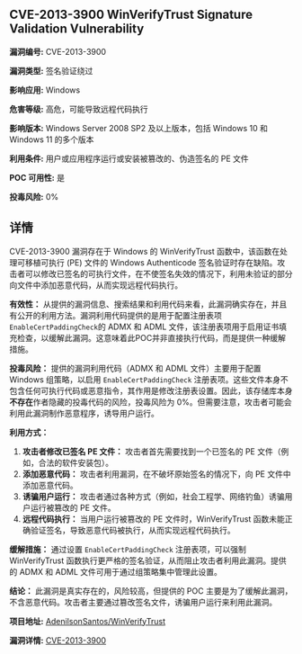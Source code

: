 ## CVE-2013-3900 WinVerifyTrust Signature Validation Vulnerability

**漏洞编号:** CVE-2013-3900

**漏洞类型:** 签名验证绕过

**影响应用:** Windows

**危害等级:** 高危，可能导致远程代码执行

**影响版本:** Windows Server 2008 SP2 及以上版本，包括 Windows 10 和 Windows 11 的多个版本

**利用条件:** 用户或应用程序运行或安装被篡改的、伪造签名的 PE 文件

**POC 可用性:** 是

**投毒风险:** 0%

## 详情

CVE-2013-3900 漏洞存在于 Windows 的 WinVerifyTrust 函数中，该函数在处理可移植可执行 (PE) 文件的 Windows Authenticode 签名验证时存在缺陷。攻击者可以修改已签名的可执行文件，在不使签名失效的情况下，利用未验证的部分向文件中添加恶意代码，从而实现远程代码执行。

**有效性：**
从提供的漏洞信息、搜索结果和利用代码来看，此漏洞确实存在，并且有公开的利用方法。漏洞利用代码提供的是用于配置注册表项`EnableCertPaddingCheck`的 ADMX 和 ADML 文件，该注册表项用于启用证书填充检查，以缓解此漏洞。这意味着此POC并非直接执行代码，而是提供一种缓解措施。

**投毒风险：**
提供的漏洞利用代码（ADMX 和 ADML 文件）主要用于配置 Windows 组策略，以启用 `EnableCertPaddingCheck` 注册表项。这些文件本身不包含任何可执行代码或恶意指令，其作用是修改注册表设置。因此，该存储库本身**不存在**作者隐藏的投毒代码的风险，投毒风险为 0%。但需要注意，攻击者可能会利用此漏洞制作恶意程序，诱导用户运行。

**利用方式：**
1.  **攻击者修改已签名 PE 文件：** 攻击者首先需要找到一个已签名的 PE 文件（例如，合法的软件安装包）。
2.  **添加恶意代码：** 攻击者利用漏洞，在不破坏原始签名的情况下，向 PE 文件中添加恶意代码。
3.  **诱骗用户运行：** 攻击者通过各种方式（例如，社会工程学、网络钓鱼）诱骗用户运行被篡改的 PE 文件。
4.  **远程代码执行：** 当用户运行被篡改的 PE 文件时，WinVerifyTrust 函数未能正确验证签名，导致恶意代码被执行，从而实现远程代码执行。

**缓解措施：**
通过设置 `EnableCertPaddingCheck` 注册表项，可以强制 WinVerifyTrust 函数执行更严格的签名验证，从而阻止攻击者利用此漏洞。提供的 ADMX 和 ADML 文件可用于通过组策略集中管理此设置。

**结论：**
此漏洞是真实存在的，风险较高，但提供的 POC 主要是为了缓解此漏洞，不含恶意代码。攻击者主要通过篡改签名文件，诱骗用户运行来利用此漏洞。

**项目地址:** [AdenilsonSantos/WinVerifyTrust](https://github.com/AdenilsonSantos/WinVerifyTrust)

**漏洞详情:** [CVE-2013-3900](https://nvd.nist.gov/vuln/detail/CVE-2013-3900)